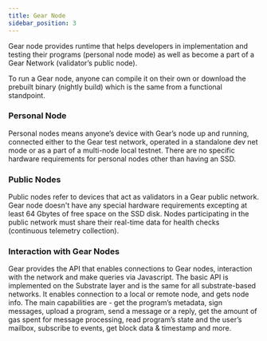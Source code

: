 ```yaml
---
title: Gear Node
sidebar_position: 3
---
```


Gear node provides runtime that helps developers in implementation and testing their programs (personal node mode) as well as become a part of a Gear Network (validator’s public node).

To run a Gear node, anyone can compile it on their own or download the prebuilt binary (nightly build) which is the same from a functional standpoint.

### Personal Node

Personal nodes means anyone’s device with Gear’s node up and running, connected either to the Gear test network, operated in a standalone dev net mode or as a part of a multi-node local testnet. There are no specific hardware requirements for personal nodes other than having an SSD.

### Public Nodes

Public nodes refer to devices that act as validators in a Gear public network.  Gear node doesn't have any special hardware requirements excepting at least 64 Gbytes of free space on the SSD disk. Nodes participating in the public network must share their real-time data for health checks (continuous telemetry collection).

### Interaction with Gear Nodes

Gear provides the API that enables connections to Gear nodes, interaction with the network and make queries via Javascript. The basic API is implemented on the Substrate layer and is the same for all substrate-based networks. It enables connection to a local or remote node, and gets node info. The main capabilities are - get the program’s metadata, sign messages, upload a program, send a message or a reply, get the amount of gas spent for message processing, read program’s state and the user’s mailbox, subscribe to events, get block data & timestamp and more.
